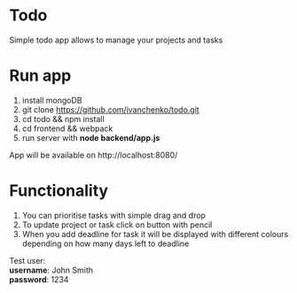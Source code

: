 # Todo
Simple todo app allows to manage your projects and tasks

# Run app
1. install mongoDB
2. git clone https://github.com/ivanchenko/todo.git
3. cd todo && npm install
4. cd frontend && webpack
5. run server with **node backend/app.js**

App will be available on http://localhost:8080/

# Functionality

1. You can prioritise tasks with simple drag and drop
2. To update project or task click on button with pencil 
3. When you add deadline for task it will be displayed with different colours depending on how many days left to deadline

Test user: 
<br>
  **username**: John Smith
<br>
  **password**: 1234
